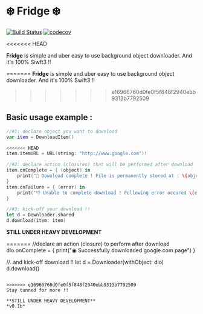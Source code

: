 # ❄️ Fridge ❄️
[![Build Status](https://travis-ci.org/vexy/Fridge.svg?branch=master)](https://travis-ci.org/vexy/Fridge)
[![codecov](https://codecov.io/gh/vexy/Fridge/branch/master/graph/badge.svg)](https://codecov.io/gh/vexy/Fridge)

<<<<<<< HEAD

**Fridge** is simple and uber easy to use background object downloader. And it's 100% Siwft3 !!

=======
**Fridge** is simple and uber easy to use background object downloader. And it's 100% Swift3 !!
>>>>>>> e16966760d0fe0f5f848f2940ebb9313b7792509

## Basic usage example :

```Swift
//#1: declare object you want to download
var item = DownloadItem()

<<<<<<< HEAD
item.itemURL = URL(string: "http://www.google.com")!

//#2: declare action (closures) that will be performed after download  (psst.. things will work just fine even if you don't do this !! 😜)
item.onComplete = { (object) in
    print("💪 Download complete ! File is permanently stored at : \(object.absoluteString)")
}
item.onFailure = { (error) in
    print("👎 Unable to complete download ! Following error occured \(error.localizedDescription)")
}

//#3: kick-off your download !!
let d = Downloader.shared
d.download(item: item)
```


**STILL UNDER HEAVY DEVELOPMENT**

=======
//declare an action (closure) to perform after download
dlo.onComplete = {
    print("◉ Successfully downloaded google.com page")
}

//..and kick-off download !!
let d = Downloader(withObject: dlo)
d.download()
```

>>>>>>> e16966760d0fe0f5f848f2940ebb9313b7792509
Stay tunned for more !!

**STILL UNDER HEAVY DEVELOPMENT**
*v0.1b*

